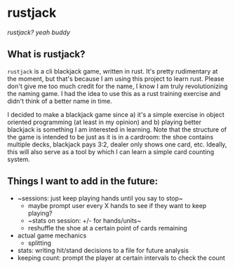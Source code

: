 # rustjack

_rustjack? yeah buddy_

## What is rustjack?

`rustjack` is a cli blackjack game, written in rust. It's pretty rudimentary at the moment, but that's because I am using this project to learn rust. Please don't give me too much credit for the name, I know I am truly revolutionizing the naming game. I had the idea to use this as a rust training exercise and didn't think of a better name in time.

I decided to make a blackjack game since a) it's a simple exercise in object oriented programming (at least in my opinion) and b) playing better blackjack is something I am interested in learning. Note that the structure of the game is intended to be just as it is in a cardroom: the shoe contains multiple decks, blackjack pays 3:2, dealer only shows one card, etc. Ideally, this will also serve as a tool by which I can learn a simple card counting system.

## Things I want to add in the future:

- ~sessions: just keep playing hands until you say to stop~
  - maybe prompt user every X hands to see if they want to keep playing?
  - ~stats on session: +/- for hands/units~
  - reshuffle the shoe at a certain point of cards remaining
- actual game mechanics
  - splitting
- stats: writing hit/stand decisions to a file for future analysis
- keeping count: prompt the player at certain intervals to check the count
